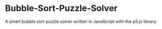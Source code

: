 # Bubble-Sort-Puzzle-Solver
A smart bubble sort puzzle solver written in JavaScript with the p5.js library.
